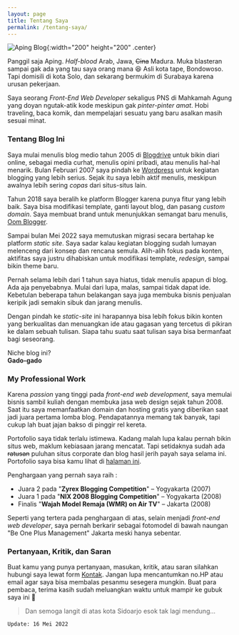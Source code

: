 ```yaml
---
layout: page
title: Tentang Saya
permalink: /tentang-saya/
---
```

![Aping Blog](https://blogger.googleusercontent.com/img/b/R29vZ2xl/AVvXsEiguR3zEEjaLHBHO0EvX4GuYpiFM1q2yA3llsmg2MjOlZQsOddOddxBS7BbMzdCx7DA6Jn-HoFSPIuKe3NwtYbweE49_fEcTwFBTlWYt8NaMYsiL2t5aeLTJY86Itu3Vc61OkkUmLLl1Y3nkmrSO5_y7c--KCOyzZ2Uv8UuM6Ezq7GCs0vcJPI4Q7f-2Q/w200-h200/avatar.png "Aping Blog"){:width="200" height="200" .center}

Panggil saja Aping. *Half-blood* Arab, Jawa, ~~Cina~~ Madura. Muka blasteran sampai gak ada yang tau saya orang mana 😆 Asli kota tape, Bondowoso. Tapi domisili di kota Solo, dan sekarang bermukim di Surabaya karena urusan pekerjaan.

Saya seorang *Front-End Web Developer* sekaligus PNS di Mahkamah Agung yang doyan ngutak-atik kode meskipun gak *pinter-pinter amat*. Hobi traveling, baca komik, dan mempelajari sesuatu yang baru asalkan masih sesuai minat.

### Tentang Blog Ini

Saya mulai menulis blog medio tahun 2005 di [Blogdrive](http://safril.blogdrive.com "Safril Blog") untuk bikin diari online, sebagai media curhat, menulis opini pribadi, atau menulis hal-hal menarik. Bulan Februari 2007 saya pindah ke [Wordpress](https://safril.wordpress.com "Just Another Funtastic Blog") untuk kegiatan blogging yang lebih serius. Sejak itu saya lebih aktif menulis, meskipun awalnya lebih sering *copas* dari situs-situs lain.

Tahun 2018 saya beralih ke platform Blogger karena punya fitur yang lebih baik. Saya bisa modifikasi template, ganti layout blog, dan pasang *custom domain*. Saya membuat brand untuk menunjukkan semangat baru menulis, [Oom Blogger](https://oom.web.id "Oom Blogger").

Sampai bulan Mei 2022 saya memutuskan migrasi secara bertahap ke platform *static site*. Saya sadar kalau kegiatan blogging sudah lumayan melenceng dari konsep dan rencana semula. Alih-alih fokus pada konten, aktifitas saya justru dihabiskan untuk modifikasi template, *redesign*, sampai bikin theme baru.

Pernah selama lebih dari 1 tahun saya hiatus, tidak menulis apapun di blog. Ada aja penyebabnya. Mulai dari lupa, malas, sampai tidak dapat ide. Kebetulan beberapa tahun belakangan saya juga membuka bisnis penjualan keripik jadi semakin sibuk dan jarang menulis.

Dengan pindah ke *static-site* ini harapannya bisa lebih fokus bikin konten yang berkualitas dan menuangkan ide atau gagasan yang tercetus di pikiran ke dalam sebuah tulisan. Siapa tahu suatu saat tulisan saya bisa bermanfaat bagi seseorang.

Niche blog ini?<br/>
**Gado-gado**

### My Professional Work

Karena *passion* yang tinggi pada *front-end web development*, saya memulai bisnis sambil kuliah dengan membuka jasa web design sejak tahun 2008. Saat itu saya memanfaatkan domain dan hosting gratis yang diberikan saat jadi juara pertama lomba blog. Pendapatannya memang tak banyak, tapi cukup lah buat jajan bakso di pinggir rel kereta.

Portofolio saya tidak terlalu istimewa. Kadang malah lupa kalau pernah bikin situs web, maklum kebiasaan jarang mencatat. Tapi setidaknya sudah ada ~~ratusan~~ puluhan situs corporate dan blog hasil jerih payah saya selama ini. Portofolio saya bisa kamu lihat di [halaman ini](/portofolio/ "Portofolio Saya").

Penghargaan yang pernah saya raih :
* Juara 2 pada "**Zyrex Blogging Competition**" – Yogyakarta (2007)
* Juara 1 pada "**NIX 2008 Blogging Competition**" – Yogyakarta (2008)
* Finalis "**Wajah Model Remaja (WMR) on Air TV**" – Jakarta (2008)

Seperti yang tertera pada penghargaan di atas, selain menjadi *front-end web developer*, saya pernah berkarir sebagai fotomodel di bawah naungan "Be One Plus Management" Jakarta meski hanya sebentar.

### Pertanyaan, Kritik, dan Saran

Buat kamu yang punya pertanyaan, masukan, kritik, atau saran silahkan hubungi saya lewat form [Kontak](/kontak/ "Hubungi Saya"). Jangan lupa mencantumkan no.HP atau email agar saya bisa membalas pesanmu sesegera mungkin. Buat para pembaca, terima kasih sudah meluangkan waktu untuk mampir ke gubuk saya ini 🙏

> Dan semoga langit di atas kota Sidoarjo esok tak lagi mendung...

```Update: 16 Mei 2022```
